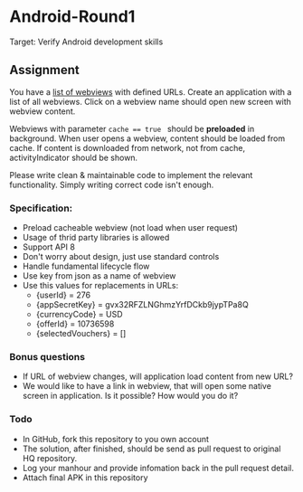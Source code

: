 # Android-Round1
Target: Verify Android development skills

## Assignment
You have a [list of webviews](http://appcontent.hotelquickly.com/en/1/android/index.json) with defined URLs. Create an application with a list of all webviews. Click on a webview name should open new screen with webview content.  

Webviews with parameter ```cache == true ``` should be **preloaded** in background. When user opens a webview, content should be loaded from cache. If content is downloaded from network, not from cache, activityIndicator should be shown.

Please write clean & maintainable code to implement the relevant functionality. Simply writing correct code isn't enough.

### Specification:
* Preload cacheable webview (not load when user request)
* Usage of thrid party libraries is allowed
* Support API 8
* Don't worry about design, just use standard controls
* Handle fundamental lifecycle flow
* Use key from json as a name of webview
* Use this values for replacements in URLs:
	* {userId} = 276
	* {appSecretKey} = gvx32RFZLNGhmzYrfDCkb9jypTPa8Q
	* {currencyCode} = USD
	* {offerId} = 10736598
	* {selectedVouchers} = []

### Bonus questions
* If URL of webview changes, will application load content from new URL?
* We would like to have a link in webview, that will open some native screen in application. Is it possible? How would you do it?

### Todo
* In GitHub, fork this repository to you own account
* The solution, after finished, should be send as pull request to original HQ repository.
* Log your manhour and provide infomation back in the pull request detail.
* Attach final APK in this repository
